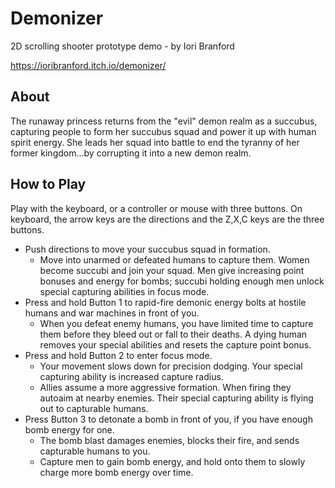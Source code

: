 # Demonizer

2D scrolling shooter prototype demo - by Iori Branford

https://ioribranford.itch.io/demonizer/

## About

The runaway princess returns from the "evil" demon realm as a succubus, capturing people to form her succubus squad and power it up with human spirit energy. She leads her squad into battle to end the tyranny of her former kingdom...by corrupting it into a new demon realm.

## How to Play

Play with the keyboard, or a controller or mouse with three buttons. On keyboard, the arrow keys are the directions and the Z,X,C keys are the three buttons.

- Push directions to move your succubus squad in formation.
	- Move into unarmed or defeated humans to capture them. Women become succubi and join your squad. Men give increasing point bonuses and energy for bombs; succubi holding enough men unlock special capturing abilities in focus mode.
- Press and hold Button 1 to rapid-fire demonic energy bolts at hostile humans and war machines in front of you.
	- When you defeat enemy humans, you have limited time to capture them before they bleed out or fall to their deaths. A dying human removes your special abilities and resets the capture point bonus.
- Press and hold Button 2 to enter focus mode.
	- Your movement slows down for precision dodging. Your special capturing ability is increased capture radius.
	- Allies assume a more aggressive formation. When firing they autoaim at nearby enemies. Their special capturing ability is flying out to capturable humans.
- Press Button 3 to detonate a bomb in front of you, if you have enough bomb energy for one.
	- The bomb blast damages enemies, blocks their fire, and sends capturable humans to you.
	- Capture men to gain bomb energy, and hold onto them to slowly charge more bomb energy over time.